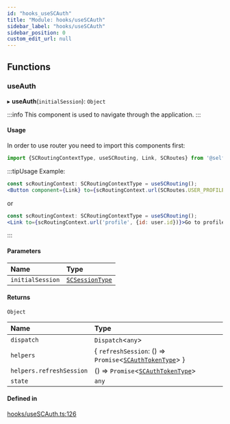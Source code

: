 ```yaml
---
id: "hooks_useSCAuth"
title: "Module: hooks/useSCAuth"
sidebar_label: "hooks/useSCAuth"
sidebar_position: 0
custom_edit_url: null
---
```


## Functions

### useAuth

▸ **useAuth**(`initialSession`): `Object`

:::info
This component is used to navigate through the application.
:::

#### Usage

In order to use router you need to import this components first:

```jsx
import {SCRoutingContextType, useSCRouting, Link, SCRoutes} from '@selfcommunity/core';
````

:::tipUsage Example:

```jsx
const scRoutingContext: SCRoutingContextType = useSCRouting();
<Button component={Link} to={scRoutingContext.url(SCRoutes.USER_PROFILE_ROUTE_NAME, {id: user.id})>Go to profile</Button>
````
or

```jsx
const scRoutingContext: SCRoutingContextType = useSCRouting();
<Link to={scRoutingContext.url('profile', {id: user.id})}>Go to profile</Link>
````
:::

#### Parameters

| Name | Type |
| :------ | :------ |
| `initialSession` | [`SCSessionType`](../interfaces/types_context.SCSessionType) |

#### Returns

`Object`

| Name | Type |
| :------ | :------ |
| `dispatch` | `Dispatch`<`any`\> |
| `helpers` | { `refreshSession`: () => `Promise`<[`SCAuthTokenType`](../interfaces/types_context.SCAuthTokenType)\>  } |
| `helpers.refreshSession` | () => `Promise`<[`SCAuthTokenType`](../interfaces/types_context.SCAuthTokenType)\> |
| `state` | `any` |

#### Defined in

[hooks/useSCAuth.ts:126](https://github.com/selfcommunity/community-ui/blob/7897031/packages/sc-core/src/hooks/useSCAuth.ts#L126)
